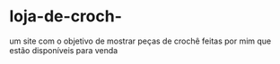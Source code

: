 # loja-de-croch-
um site com o objetivo de mostrar peças de crochê feitas por mim que estão disponíveis para venda
